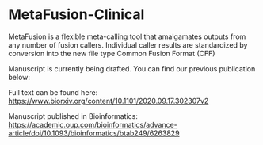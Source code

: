 # MetaFusion-Clinical
MetaFusion is a flexible meta-calling tool that amalgamates outputs from any number of fusion callers. Individual caller results are standardized by conversion into the new file type Common Fusion Format (CFF)

Manuscript is currently being drafted. You can find our previous publication below:

Full text can be found here: https://www.biorxiv.org/content/10.1101/2020.09.17.302307v2

Manuscript published in Bioinformatics: https://academic.oup.com/bioinformatics/advance-article/doi/10.1093/bioinformatics/btab249/6263829
